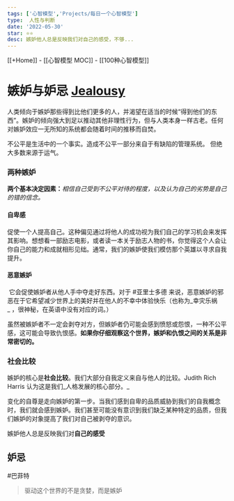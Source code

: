```yaml
---
tags: ['心智模型','Projects/每日一个心智模型']
type:  人性与判断
date: '2022-05-30'
star: ⭐⭐
desc: 嫉妒他人总是反映我们对自己的感受，不够...
---
```

[[+Home]] - [[心智模型 MOC]] - [[100种心智模型]]


# 嫉妒与妒忌 **[Jealousy](https://www.farnamstreetblog.com/2016/08/mental-model-bias-envy-jealousy/)**

人类倾向于嫉妒那些得到比他们更多的人，并渴望在适当的时候“得到他们的东西”。嫉妒的倾向强大到足以推动其他非理性行为，但与人类本身一样古老。任何对嫉妒效应一无所知的系统都会随着时间的推移而自焚。


不公平是生活中的一个事实。造成不公平一部分来自于有缺陷的管理系统。 但绝大多数来源于运气。


### 两种嫉妒
**两个基本决定因素：**_相信自己受到不公平对待的程度，以及认为自己的劣势是自己的错的信念。_

#### 自卑感
促使一个人提高自己。这种偏见通过将他人的成功视为我们自己的学习机会来发挥其影响。想想看一部励志电影，或者读一本关于励志人物的书，你觉得这个人会让你自己的能力和成就相形见绌。通常，我们的嫉妒使我们模仿那个英雄以寻求自我提升。

#### 恶意嫉妒
 它会促使嫉妒者从他人手中夺走好东西。对于 #亚里士多德 来说，恶意嫉妒的邪恶在于它希望减少世界上的美好并在他人的不幸中体验快乐（也称为_幸灾乐祸_ ，很神秘，在英语中没有对应的词。）

虽然被嫉妒者不一定会剥夺对方，但嫉妒者仍可能会感到愤怒或怨恨，一种不公平感，这可能会导致仇恨感。**如果你仔细观察这个世界，嫉妒和仇恨之间的关系是非常密切的。**



### 社会比较
嫉妒的核心是**社会比较**。我们大部分自我定义来自与他人的比较。Judith Rich Harris 认为这是我们_人格发展的核心部分。_

变化的自尊是走向嫉妒的第一步。当我们感到自卑的品质威胁到我们的自我概念时，我们就会感到嫉妒。我们甚至可能没有意识到我们缺乏某种特定的品质，但我们嫉妒的对象提高了我们对自己被剥夺的意识。

嫉妒他人总是反映我们对**自己的感受**



## 妒忌





#巴菲特 
>驱动这个世界的不是贪婪，而是嫉妒

